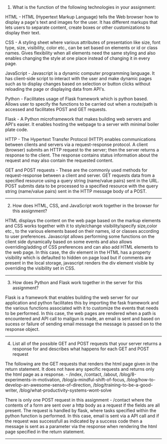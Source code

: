 1. What is the function of the following technologies in your assignment:

HTML -  HTML (Hypertext Markup Language) tells the Web browser how to display a page's text and images for the user. It has different markups that lets users to separate content, create boxes or other customizations to display their text.

CSS - A styling sheet where various attributes of presentation like size, font type, size, visibility, color etc., can be set based on elements or id or class names. Gives flexibility when all elements need the same styling and also enables changing the style at one place instead of changing it in every page.

JavaScript - Javascript is a dynamic computer programming language. It has client-side script to interact with the user and make dynamic pages such as to display changes based on selection or button clicks without reloading the page or displaying data from API's.

Python - Facilitates usage of Flask framework which is python based. Allows user to specify the functions to be carried out when a route/path is accessed and facilitates POST and GET requests.

Flask - A Python microframework that makes building web servers and API's easier. It enables hosting the webpage to a server with minimal boiler plate code.

HTTP - The Hypertext Transfer Protocol (HTTP) enables communications between clients and servers via a request-response protocol. A client (browser) submits an HTTP request to the server; then the server returns a response to the client. The response contains status information about the request and may also contain the requested content.

GET and POST requests - These are the commonly used methods for request-response between a client and server. GET requests data from a specified resource using a query string (name/value pairs) sent in the URL. POST submits data to be processed to a specified resource with the query string (name/value pairs) sent in the HTTP message body of a POST.
__________________________________________________________________________________________________________________________________________

2. How does HTML, CSS, and JavaScript work together in the browser for this assignment?

HTML displays the content on the web page based on the markup elements and CSS works together with it to style/change visibility/specify size,color etc., to the various elements based on their names, id or classes according to user preferences. Javascript allows performing some functions on the client side dynamically based on some events and also allows overriding/adding of CSS preferences and can also add HTML elements to the web page. In this case, the div element in the HTML has a property visibility which is defaulted to hidden on page load but if comments are present in the local storage, javascript renders the div element visible by overriding the visibility set in CSS.
__________________________________________________________________________________________________________________________________________
3. How does Python and Flask work together in the server for this assignment?

Flask is a framework that enables building the web server for our application and python facilitates this by importing the fask framework and the various functions associated with it to customize the events that needs to be performed. In this case, the web pages are rendered when a path is encountered and API call to mailgun is made, an email is sent and based on sucess or failure of sending email message the message is passed on to the response object.
__________________________________________________________________________________________________________________________________________
4. List all of the possible GET and POST requests that your server returns a response for and describes what happens for each GET and POST request

The following are the GET requests that renders the html page given in the return statement. It does not have any specific requests and returns only the html page as a response. - /index, /contact, /about, /blog/8-experiments-in-motivation, 
/blog/a-mindful-shift-of-focus, /blog/how-to-develop-an-awesome-sense-of-direction, /blog/training-to-be-a-good-writer, 
/blog/what-productivity-systems-wont-solve

There is only one POST request in this assignment - /contact where the contents of a form are sent over a http body as a request if the fields are all present. The request is handled by flask, where tasks specified within the python function is performed. In this case, email is sent via a API call and if the request was successfull as indicated by a success code then a message is sent as a parameter via the response when rendering the html page specified in the return statement.
__________________________________________________________________________________________________________________________________________